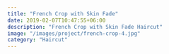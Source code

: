 ```yaml
---
title: "French Crop with Skin Fade"
date: 2019-02-07T10:47:55+06:00
description: "French Crop with Skin Fade Haircut"
image: "/images/project/french-crop-4.jpg"
category: "Haircut"
---
```

